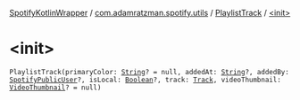 [SpotifyKotlinWrapper](../../index.md) / [com.adamratzman.spotify.utils](../index.md) / [PlaylistTrack](index.md) / [&lt;init&gt;](./-init-.md)

# &lt;init&gt;

`PlaylistTrack(primaryColor: `[`String`](https://kotlinlang.org/api/latest/jvm/stdlib/kotlin/-string/index.html)`? = null, addedAt: `[`String`](https://kotlinlang.org/api/latest/jvm/stdlib/kotlin/-string/index.html)`?, addedBy: `[`SpotifyPublicUser`](../-spotify-public-user/index.md)`?, isLocal: `[`Boolean`](https://kotlinlang.org/api/latest/jvm/stdlib/kotlin/-boolean/index.html)`?, track: `[`Track`](../-track/index.md)`, videoThumbnail: `[`VideoThumbnail`](../-video-thumbnail/index.md)`? = null)`
